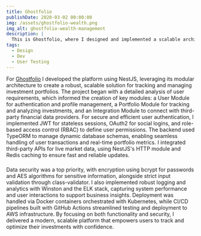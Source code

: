 ```yaml
---
title: Ghostfolio
publishDate: 2020-03-02 00:00:00
img: /assets/ghostfolio-wealth.png
img_alt: ghostfolio-wealth-management
description: |
  This is Ghostfolio, where I designed and implemented a scalable architecture, integrated robust features for tracking investments, and ensured comprehensive security measures to protect user data and enhance platform reliability.
tags:
  - Design
  - Dev
  - User Testing
---
```


For <a href="https://ghostfol.io/en/home">Ghostfolio</a> I developed the platform using NestJS, leveraging its modular architecture to create a robust, scalable solution for tracking and managing investment portfolios. The project began with a detailed analysis of user requirements, which informed the creation of key modules: a User Module for authentication and profile management, a Portfolio Module for tracking and analyzing investments, and an Integration Module to connect with third-party financial data providers. For secure and efficient user authentication, I implemented JWT for stateless sessions, OAuth2 for social logins, and role-based access control (RBAC) to define user permissions. The backend used TypeORM to manage dynamic database schemas, enabling seamless handling of user transactions and real-time portfolio metrics. I integrated third-party APIs for live market data, using NestJS's HTTP module and Redis caching to ensure fast and reliable updates.

###

Data security was a top priority, with encryption using bcrypt for passwords and AES algorithms for sensitive information, alongside strict input validation through class-validator. I also implemented robust logging and analytics with Winston and the ELK stack, capturing system performance and user interactions to support business insights. Deployment was handled via Docker containers orchestrated with Kubernetes, while CI/CD pipelines built with GitHub Actions streamlined testing and deployment to AWS infrastructure. By focusing on both functionality and security, I delivered a modern, scalable platform that empowers users to track and optimize their investments with confidence.

